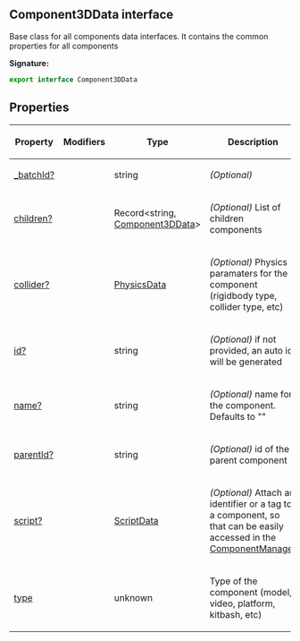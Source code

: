
## Component3DData interface

Base class for all components data interfaces. It contains the common properties for all components

**Signature:**

```typescript
export interface Component3DData 
```

## Properties

<table><thead><tr><th>

Property


</th><th>

Modifiers


</th><th>

Type


</th><th>

Description


</th></tr></thead>
<tbody><tr><td>

[\_batchId?](/reference/component3ddata/_batchid.md)


</td><td>


</td><td>

string


</td><td>

_(Optional)_


</td></tr>
<tr><td>

[children?](/reference/component3ddata/children.md)


</td><td>


</td><td>

Record&lt;string, [Component3DData](/reference/component3ddata.md)<!-- -->&gt;


</td><td>

_(Optional)_ List of children components


</td></tr>
<tr><td>

[collider?](/reference/component3ddata/collider.md)


</td><td>


</td><td>

[PhysicsData](/reference/physicsdata.md)


</td><td>

_(Optional)_ Physics paramaters for the component (rigidbody type, collider type, etc)


</td></tr>
<tr><td>

[id?](/reference/component3ddata/id.md)


</td><td>


</td><td>

string


</td><td>

_(Optional)_ if not provided, an auto id will be generated


</td></tr>
<tr><td>

[name?](/reference/component3ddata/name.md)


</td><td>


</td><td>

string


</td><td>

_(Optional)_ name for the component. Defaults to ""


</td></tr>
<tr><td>

[parentId?](/reference/component3ddata/parentid.md)


</td><td>


</td><td>

string


</td><td>

_(Optional)_ id of the parent component


</td></tr>
<tr><td>

[script?](/reference/component3ddata/script.md)


</td><td>


</td><td>

[ScriptData](/reference/scriptdata.md)


</td><td>

_(Optional)_ Attach an identifier or a tag to a component, so that can be easily accessed in the [ComponentManager](/reference/componentmanager.md)


</td></tr>
<tr><td>

[type](/reference/component3ddata/type.md)


</td><td>


</td><td>

unknown


</td><td>

Type of the component (model, video, platform, kitbash, etc)


</td></tr>
</tbody></table>
